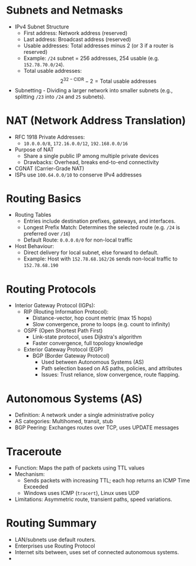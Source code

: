 # Subnets and Netmasks
- IPv4 Subnet Structure
	- First address: Network address (reserved)
	- Last address: Broadcast address (reserved)
	- Usable addresses: Total addresses minus 2 (or 3 if a router is reserved)
	- Example: `/24` subnet = 256 addresses, 254 usable (e.g. `152.78.70.0/24`).
	- Total usable addresses:
$$
2^{32-\text{CIDR}} - 2 = \text{Total usable addresses}
$$
- Subnetting
		- Dividing a larger network into smaller subnets (e.g., splitting `/23` into `/24` and `25` subnets).

# NAT (Network Address Translation)
- RFC 1918 Private Addresses:
	- `10.0.0.0/8`, `172.16.0.0/12`, `192.168.0.0/16`
- Purpose of NAT
	- Share a single public IP among multiple private devices
	- Drawbacks: Overhead, breaks end-to-end connectivity
- CGNAT (Carrier-Grade NAT)
- ISPs use `100.64.0.0/10` to conserve IPv4 addresses

# Routing Basics
- Routing Tables
	- Entries include destination prefixes, gateways, and interfaces.
	- Longest Prefix Match: Determines the selected route (e.g. `/24` is preferred over `/16`)
	- Default Route: `0.0.0.0/0` for non-local traffic
- Host Behaviour:
	- Direct delivery for local subnet, else forward to default.
	- Example: Host with `152.78.68.162/26` sends non-local traffic to `152.78.68.190`

# Routing Protocols
- Interior Gateway Protocol (IGPs):
	- RIP (Routing Information Protocol):
		- Distance-vector, hop count metric (max 15 hops)
		- Slow convergence, prone to loops (e.g. count to infinity)
	- OSPF (Open Shortest Path First)
		- Link-state protocol, uses Dijkstra's algorithm
		- Faster convergence, full topology knowledge
	- Exterior Gateway Protocol (EGP)
		- BGP (Border Gateway Protocol)
			- Used between Autonomous Systems (AS)
			- Path selection based on AS paths, policies, and attributes
			- Issues: Trust reliance, slow convergence, route flapping.
# Autonomous Systems (AS)
- Definition: A network under a single administrative policy
- AS categories: Multihomed, transit, stub
- BGP Peering: Exchanges routes over TCP, uses UPDATE messages
# Traceroute
- Function: Maps the path of packets using TTL values
- Mechanism:
	- Sends packets with increasing TTL; each hop returns an ICMP Time Exceeded
	- Windows uses ICMP (`tracert`), Linux uses UDP
- Limitations: Asymmetric route, transient paths, speed variations.
# Routing Summary
 - LAN/subnets use default routers.
 - Enterprises use Routing Protocol
 - Internet sits between, uses set of connected autonomous systems.
 - 
